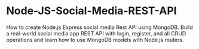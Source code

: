 # Node-JS-Social-Media-REST-API
How to create Node.js Express social media Rest API using MongoDB. Build a real-world social media app REST API with login, register, and all CRUD operations and learn how to use MongoDB models with Node.js routers.

